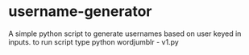 # username-generator
A simple python script to generate usernames based on user keyed in inputs. to run script type python wordjumblr - v1.py
